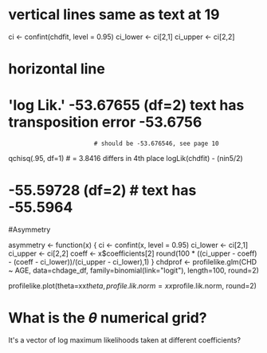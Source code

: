 
# vertical lines same as text at 19
ci <- confint(chdfit, level = 0.95)
ci_lower <- ci[2,1]
ci_upper <- ci[2,2] 

# horizontal line
# 'log Lik.' -53.67655 (df=2)  text has transposition error -53.6756
                            # should be -53.676546, see page 10
qchisq(.95, df=1) # = 3.8416  differs in 4th place 
logLik(chdfit) - (nin5/2)
# -55.59728 (df=2) # text has -55.5964

#Asymmetry

asymmetry <- function(x) {
	ci <- confint(x, level = 0.95)
	ci_lower <- ci[2,1]
	ci_upper <- ci[2,2]
	coeff <- x$coefficients[2]
	round(100 * ((ci_upper - coeff) - (coeff - ci_lower))/(ci_upper - ci_lower),1)
}
chdprof <- profilelike.glm(CHD ~ AGE, data=chdage_df, family=binomial(link="logit"), length=100, round=2)

profilelike.plot(theta=xx$theta, profile.lik.norm=xx$profile.lik.norm, round=2)

# What is the $\theta$ numerical grid?

It's a vector of log maximum likelihoods taken at different coefficients?

